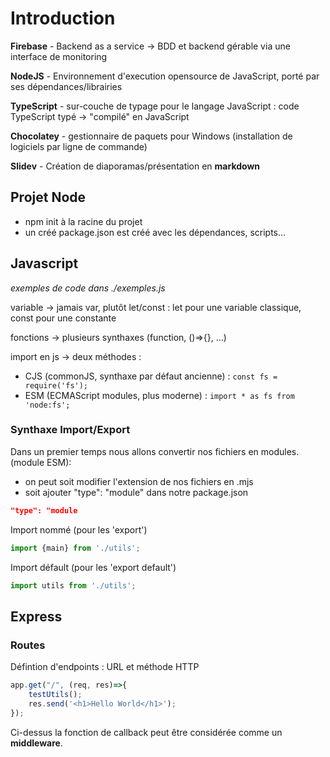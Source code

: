 # Introduction

**Firebase** - Backend as a service -> BDD et backend gérable via une interface de monitoring

**NodeJS** - Environnement d'execution opensource de JavaScript, porté par ses dépendances/librairies

**TypeScript** - sur-couche de typage pour le langage JavaScript : code TypeScript typé -> "compilé" en JavaScript

**Chocolatey** - gestionnaire de paquets pour Windows (installation de logiciels par ligne de commande)

**Slidev** - Création de diaporamas/présentation en **markdown**

## Projet Node

- npm init à la racine du projet
- un créé package.json est créé avec les dépendances, scripts...
  
## Javascript

*exemples de code dans ./exemples.js*

variable 
-> jamais var, plutôt let/const : let pour une variable classique, const pour une constante

fonctions -> plusieurs synthaxes (function, ()=>{}, ...)

import en js 
-> deux méthodes : 
- CJS (commonJS, synthaxe par défaut ancienne) : `const fs = require('fs');`
- ESM (ECMAScript modules, plus moderne) : `import * as fs from 'node:fs';`

### Synthaxe Import/Export

Dans un premier temps nous allons convertir nos fichiers en modules. (module ESM):
- on peut soit modifier l'extension de nos fichiers en .mjs
- soit ajouter "type": "module" dans notre package.json

```json
"type": "module
```

Import nommé (pour les 'export')

```js
import {main} from './utils';
```

Import défault (pour les 'export default')

```js
import utils from './utils';
```

## Express

### Routes

Défintion d'endpoints : URL et méthode HTTP

```js
app.get("/", (req, res)=>{
    testUtils();
    res.send('<h1>Hello World</h1>');
});
```

Ci-dessus la fonction de callback peut être considérée comme un **middleware**.